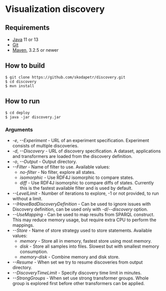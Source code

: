 # Visualization discovery

## Requirements
- [Java] 11 or 13
- [Git]
- [Maven], 3.2.5 or newer

## How to build
```
$ git clone https://github.com/skodapetr/discovery.git
$ cd discovery
$ mvn install
```

## How to run 
```
$ cd deploy
$ java -jar discovery.jar
```

### Arguments
- *-e*, *--Experiment* - URL of an experiment specification. Experiment
   consists of multiple discoveries.
- *-d*, *--Discovery* - URL of discovery specification. A dataset, 
    applications and transformers are loaded from the discovery definition.
- *-o*, *--Output* - Output directory. 
- *--Filter* - Name of filter to use. Available values:
    - *no-filter* - No filter, explore all states. 
    - *isomorphic* - Use RDF4J isomorphic to compare states. 
    - *diff* -  Use RDF4J isomorphic to compare diffs of states.
        Currently this is the fastest available filter and is used by default.
- *--LevelLimit* - Number of iterations to explore, -1 or not provided, to 
    run without a limit. 
- *--IHaveBadDiscoveryDefinition* - Can be used to ignore issues with Discovery 
    definition, can be used only with *-d*/*--discovery* option.
- *--UseMapping* - Can be used to map results from SPARQL construct. This
    may reduce memory usage, but require extra CPU to perform the mappings.
- *--Store* - Name of store strategy  used to store statements. Available values:
    - *memory* - Store all in memory, fastest store using most memory.
    - *disk* - Store all samples into files. Slowest but with smallest memory
        consumption.
    - *memory-disk* - Combine memory and disk store.
- *--Resume* - When set we try to resume discoveries from output directory.
- *--DiscoveryTimeLimit* - Specify discovery time limit in minutes.
- *--StrongGroups* - When set use strong transformer groups. Whole 
        group is explored first before other transformers can be applied.  

[Java]: <http://www.oracle.com/technetwork/java/javase/downloads/index.html>
[Git]: <https://git-scm.com/>
[Maven]: <https://maven.apache.org/>
